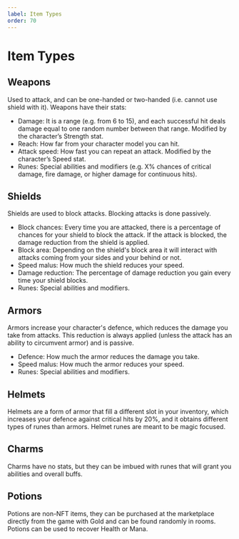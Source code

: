 ```yaml
---
label: Item Types
order: 70
---
```


# Item Types

## Weapons
Used to attack, and can be one-handed or two-handed (i.e. cannot use shield with it). Weapons have their stats:

- Damage: It is a range (e.g. from 6 to 15), and each successful hit deals damage equal to one random number between that range. Modified by the character’s Strength stat.
- Reach: How far from your character model you can hit.
- Attack speed: How fast you can repeat an attack. Modified by the character’s Speed stat.
- Runes: Special abilities and modifiers (e.g. X% chances of critical damage, fire damage, or higher damage for continuous hits).

## Shields
Shields are used to block attacks. Blocking attacks is done passively. 
- Block chances: Every time you are attacked, there is a percentage of chances for your shield to block the attack. If the attack is blocked, the damage reduction from the shield is applied.
- Block area: Depending on the shield's block area it will interact with attacks coming from your sides and your behind or not.
- Speed malus: How much the shield reduces your speed.
- Damage reduction: The percentage of damage reduction you gain every time your shield blocks.
- Runes: Special abilities and modifiers.

## Armors
Armors increase your character's defence, which reduces the damage you take from attacks. This reduction is always applied (unless the attack has an ability to circumvent armor) and is passive.
- Defence: How much the armor reduces the damage you take.
- Speed malus: How much the armor reduces your speed.
- Runes: Special abilities and modifiers.

## Helmets
Helmets are a form of armor that fill a different slot in your inventory, which increases your defence against critical hits by 20%, and it obtains different types of runes than armors. Helmet runes are meant to be magic focused.

## Charms
Charms have no stats, but they can be imbued with runes that will grant you abilities and overall buffs.

## Potions
Potions are non-NFT items, they can be purchased at the marketplace directly from the game with Gold and can be found randomly in rooms. Potions can be used to recover Health or Mana.
